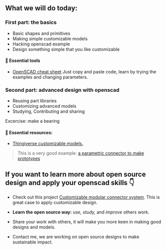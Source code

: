 ## What we will do today:
### First part: the basics
- Basic shapes and primitives
- Making simple customizable models
- Hacking openscad example
- Design something simple that you like customizable

#### 🔨 Essential tools
- [OpenSCAD cheat sheet](http://www.openscad.org/cheatsheet/)
Just copy and paste code, learn by trying the examples and changing parameters.

### Second part: advanced design with openscad
- Reusing part libraries
- Customizing advanced models
- Studying, Contributing and sharing

Excercise: make a bearing

#### 🔨 Essential resources:
- [Thingiverse customizable models.](https://www.thingiverse.com/mathgrrl/collections/thingiverse-openscad-customizers)
> This is a very good example: [a parametric connector to make prototypes](https://www.thingiverse.com/thing:593002)


## If you want to learn more about open source design and apply your openscad skills 👇
* Check out this project [Customizable modular connector system](https://www.thingiverse.com/thing:623328). This is great case to apply customizable design.

* **Learn the open source way:** *use, study,* and *improve* others work.

* Share your work with others, it will make you more keen in making good designs and models.

* Contact me, we are working on open source designs to make sustainable impact.
